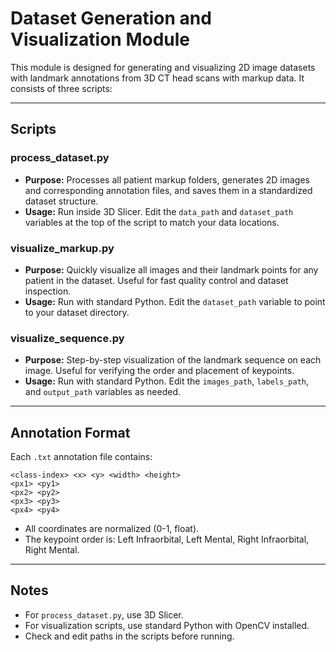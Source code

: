 # Dataset Generation and Visualization Module

This module is designed for generating and visualizing 2D image datasets with landmark annotations from 3D CT head scans with markup data. It consists of three scripts:

---

## Scripts

### process_dataset.py

- **Purpose:**
  Processes all patient markup folders, generates 2D images and corresponding annotation files, and saves them in a standardized dataset structure.
- **Usage:**
  Run inside 3D Slicer. Edit the `data_path` and `dataset_path` variables at the top of the script to match your data locations.

### visualize_markup.py

- **Purpose:**
  Quickly visualize all images and their landmark points for any patient in the dataset. Useful for fast quality control and dataset inspection.
- **Usage:**
  Run with standard Python. Edit the `dataset_path` variable to point to your dataset directory.

### visualize_sequence.py

- **Purpose:**
  Step-by-step visualization of the landmark sequence on each image. Useful for verifying the order and placement of keypoints.
- **Usage:**
  Run with standard Python. Edit the `images_path`, `labels_path`, and `output_path` variables as needed.

---

## Annotation Format

Each `.txt` annotation file contains:

```
<class-index> <x> <y> <width> <height>
<px1> <py1>
<px2> <py2>
<px3> <py3>
<px4> <py4>
```

- All coordinates are normalized (0-1, float).
- The keypoint order is: Left Infraorbital, Left Mental, Right Infraorbital, Right Mental.

---

## Notes

- For `process_dataset.py`, use 3D Slicer.
- For visualization scripts, use standard Python with OpenCV installed.
- Check and edit paths in the scripts before running.
